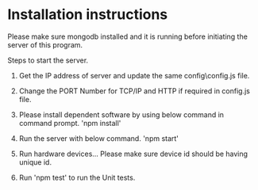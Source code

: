 # Installation instructions

Please make sure mongodb installed and it is running before initiating the server of this program.

Steps to start the server.

1. Get the IP address of server and update the same config\config.js file.
2. Change the PORT Number for TCP/IP and HTTP if required in config.js file.
3. Please install dependent software by using below command in command prompt.
    'npm install'
4. Run the server with below command.
    'npm start'

5. Run hardware devices... Please make sure device id should be having unique id.

6. Run 'npm test' to run the Unit tests.